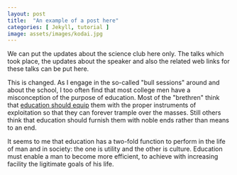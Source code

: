 ```yaml
---
layout: post
title:  "An example of a post here"
categories: [ Jekyll, tutorial ]
image: assets/images/kodai.jpg
---
```


We can put the updates about the science club here only. The talks which took place, the updates about the speaker and also the related web links for these talks can be put here.


This is changed. As I engage in the so-called "bull sessions" around and about the school, I too often find that most college men have a misconception of the purpose of education. Most of the "brethren" think that <a href="#">education should equip</a> them with the proper instruments of exploitation so that they can forever trample over the masses. Still others think that education should furnish them with noble ends rather than means to an end.

It seems to me that education has a two-fold function to perform in the life of man and in society: the one is utility and the other is culture. Education must enable a man to become more efficient, to achieve with increasing facility the ligitimate goals of his life.